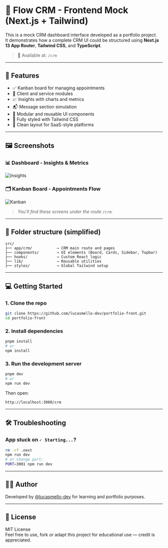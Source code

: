 
# 🧩 Flow CRM - Frontend Mock (Next.js + Tailwind)

This is a mock CRM dashboard interface developed as a portfolio project.  
It demonstrates how a complete CRM UI could be structured using **Next.js 13 App Router**, **Tailwind CSS**, and **TypeScript**.

> 🔗 Available at: `/crm`

---

## 🚀 Features

- ✅ Kanban board for managing appointments
- 👥 Client and service modules
- 📈 Insights with charts and metrics
- 📬 Message section simulation
- 🧩 Modular and reusable UI components
- 🎨 Fully styled with Tailwind CSS
- 💼 Clean layout for SaaS-style platforms

---

## 🖼️ Screenshots

### 📊 Dashboard - Insights & Metrics

![Insights](./public/print-insights.png)

### 🗂️ Kanban Board - Appointments Flow

![Kanban](./public/print-kanban.png)

> _You’ll find these screens under the route `/crm`._

---

## 📂 Folder structure (simplified)

```
src/
├── app/crm/           → CRM main route and pages
├── components/        → UI elements (Board, Cards, Sidebar, Topbar)
├── hooks/             → Custom React logic
├── lib/               → Reusable utilities
├── styles/            → Global Tailwind setup
```

---

## 💻 Getting Started

### 1. Clone the repo

```bash
git clone https://github.com/lucasmello-dev/portfolio-front.git
cd portfolio-front
```

### 2. Install dependencies

```bash
pnpm install
# or
npm install
```

### 3. Run the development server

```bash
pnpm dev
# or
npm run dev
```

Then open:

```
http://localhost:3000/crm
```

---

## 🛠️ Troubleshooting

### App stuck on `✓ Starting...`?

```bash
rm -rf .next
npm run dev
# or change port:
PORT=3001 npm run dev
```

---

## 👨‍💻 Author

Developed by [@lucasmello-dev](https://github.com/lucasmello-dev) for learning and portfolio purposes.

---

## 📄 License

MIT License  
Feel free to use, fork or adapt this project for educational use — credit is appreciated.
